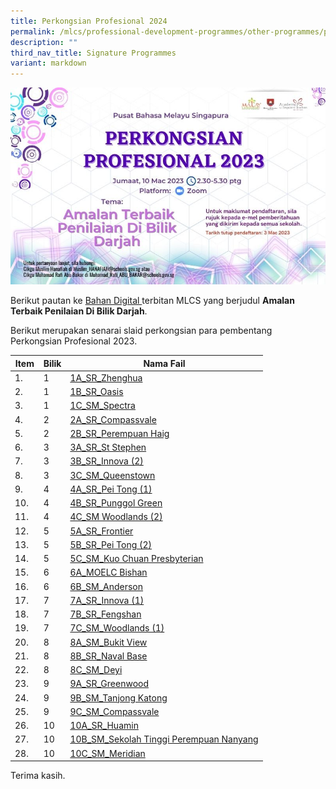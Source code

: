 ```yaml
---
title: Perkongsian Profesional 2024
permalink: /mlcs/professional-development-programmes/other-programmes/professional-sharing-2024/
description: ""
third_nav_title: Signature Programmes
variant: markdown
---
```

![PP23 WEB POSTER M](/images/pp23-web-poster-ml.jpeg)

Berikut pautan ke [Bahan Digital ](https://issuu.com/oxfordgraphic/docs/mlcs-perkongsian_profesional-v6_fa_) terbitan MLCS yang berjudul **Amalan Terbaik Penilaian Di Bilik Darjah**.

Berikut merupakan senarai slaid perkongsian para pembentang Perkongsian Profesional 2023.

| Item | Bilik | Nama Fail |
| --- | --- | --- |
| 1.      | 1 | [1A\_SR\_Zhenghua](/files/1a_sr-zhenghua.pdf) |
| 2.      | 1 | [1B\_SR\_Oasis](/files/1b_sr_oasis.pdf) |
| 3.      | 1 | [1C\_SM\_Spectra](/files/1c_sm_spectra.pdf) |
| 4.      | 2 | [2A\_SR\_Compassvale](/files/2a_sr_compassvale.pdf) |
| 5.      | 2 | [2B\_SR\_Perempuan Haig](/files/2b_sr_perempuan-haig.pdf) |
| 6.      | 3 | [3A\_SR\_St Stephen](/files/3a_sr_st-stephen.pdf) |
| 7.      | 3 | [3B\_SR\_Innova (2)](/files/3b_sr_innova-(2).pdf) |
| 8.      | 3 | [3C\_SM\_Queenstown](/files/3c_sm_queenstown.pdf) |
| 9.      | 4 | [4A\_SR\_Pei Tong (1)](/files/4a_sr_pei-tong-(1).pdf) |
| 10\.   | 4 | [4B\_SR\_Punggol Green](/files/4b_sr_punggol-green.pdf) |
| 11\.   | 4 | [4C\_SM Woodlands (2)](/files/4c_sm-woodlands-(2).pdf) |
| 12\.   | 5 | [5A\_SR\_Frontier](/files/5a_sr_frontier.pdf) |
| 13\.   | 5 | [5B\_SR\_Pei Tong (2)](/files/5b_sr_pei-tong-(2).pdf) |
| 14\.   | 5 | [5C\_SM\_Kuo Chuan Presbyterian](/files/5c_sm_kuo-chuan-prespyterian.pdf) |
| 15\.   | 6 | [6A\_MOELC Bishan](/files/6a_moelc-bishan.pdf) |
| 16\.   | 6 | [6B\_SM\_Anderson](/files/6b_sm_anderson.pdf) |
| 17\.   | 7 | [7A\_SR\_Innova (1)](/files/7a_sr_innova-(1).pdf) |
| 18\.   | 7 | [7B\_SR\_Fengshan](/files/7b_sr_fengshan.pdf) |
| 19\.   | 7 | [7C\_SM\_Woodlands (1)](/files/7c_sm_woodlands-(1).pdf) |
| 20\.   | 8 | [8A\_SM\_Bukit View](/files/8a_sm_bukit-view.pdf) |
| 21\.   | 8 | [8B\_SR\_Naval Base](/files/8b_sr_naval-base.pdf) |
| 22\.   | 8 | [8C\_SM\_Deyi](/files/8c_sm_deyi.pdf) |
| 23\.   | 9 | [9A\_SR\_Greenwood](/files/9a_sr_greenwood.pdf) |
| 24\.   | 9 | [9B\_SM\_Tanjong Katong](/files/9b_sm_tanjong-katong.pdf) |
| 25\.   | 9 | [9C\_SM\_Compassvale](/files/9c_sm_compassvale.pdf) |
| 26\.   | 10 | [10A\_SR\_Huamin](/files/10a_sr_huamin.pdf) |
| 27\.   | 10 | [10B\_SM\_Sekolah Tinggi Perempuan Nanyang](/files/10b_sm_sekolah-tinggi-perempuan-nanyang.pdf) |
| 28\.   | 10 | [10C\_SM\_Meridian](/files/10c_sm_meridian.pdf) |

Terima kasih.